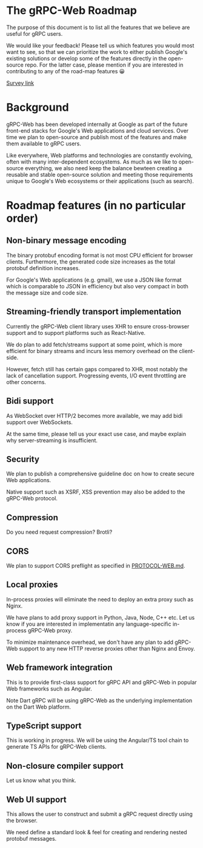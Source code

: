 # The gRPC-Web Roadmap

The purpose of this document is to list all the features that we believe are useful for gRPC users.

We would like your feedback! Please tell us which features you would most want to see, so that we can prioritize the work to
either publish Google's existing solutions or develop some of the features directly in the open-source repo. For the latter
case, please mention if you are interested in contributing to any of the road-map features 😀

[Survey link](https://docs.google.com/forms/d/1NjWpyRviohn5jaPntosBHXRXZYkh_Ffi4GxJZFibylM/edit)

# Background

gRPC-Web has been developed internally at Google 
as part of the future front-end stacks for Google's Web applications and cloud services.
Over time we plan to open-source and publish
most of the features and make them available to gRPC users.

Like everywhere, Web platforms and technologies are constantly evolving, often with many inter-dependent ecosystems.
As much as we like to open-source everything, we also need keep the balance bewteen creating a reusable and stable open-source solution
and meeting those requirements unique to Google's Web ecosystems or their applications (such as search). 

# Roadmap features (in no particular order)

## Non-binary message encoding

The binary protobuf encoding format is not most CPU efficient for browser clients. 
Furthermore, the generated code size increases as the total protobuf definition increases.

For Google's Web applications (e.g. gmail), we use a JSON like format 
which is comparable to JSON in efficiency but also very compact in both the message size and code size.

## Streaming-friendly transport implementation

Currently the gRPC-Web client library uses XHR to ensure cross-browser support and to support platforms such as React-Native.

We do plan to add fetch/streams support at some point, which is more efficient for binary streams and incurs less memory overhead
on the client-side.

However, fetch still has certain gaps compared to XHR, most notably the lack of cancellation support. 
Progressing events, I/O event throttling are other concerns.  

## Bidi support

As WebSocket over HTTP/2 becomes more available, we may add bidi support over WebSockets.

At the same time, please tell us your exact use case, and maybe explain why server-streaming is insufficient.

## Security

We plan to publish a comprehensive guideline doc on how to create secure Web applications.

Native support such as XSRF, XSS prevention may also be added to the gRPC-Web protocol.

## Compression

Do you need request compression? Brotli? 

## CORS 

We plan to support CORS preflight as specified in [PROTOCOL-WEB.md](https://github.com/grpc/grpc-web/blob/master/PROTOCOL-WEB.md).

## Local proxies

In-process proxies will eliminate the need to deploy an extra proxy such as Nginx. 

We have plans to add proxy support in Python, Java, Node, C++ etc. Let us know if you are interested in implementatin any language-specific
in-process gRPC-Web proxy.

To minimize maintenance overhead, we don't have any plan to add gRPC-Web support to any new HTTP reverse proxies other than Nginx and Envoy.

## Web framework integration

This is to provide first-class support for gRPC API and gRPC-Web in popular Web frameworks such as Angular. 

Note Dart gRPC will be using gRPC-Web as the underlying implementation on the Dart Web platform.

## TypeScript support

This is working in progress. We will be using the Angular/TS tool chain to generate TS APIs for gRPC-Web clients.

## Non-closure compiler support

Let us know what you think.

## Web UI support

This allows the user to construct and submit a gRPC request directly using the browser.

We need define a standard look & feel for creating and rendering nested protobuf messages.







